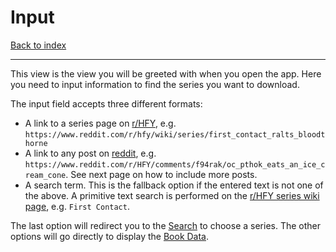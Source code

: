 # Input

[Back to index](index.md)

---

This view is the view you will be greeted with when you open the app. Here you need to input information to find the series you want to download.

The input field accepts three different formats:
- A link to a series page on [r/HFY](https://reddit.com/r/HFY), e.g. `https://www.reddit.com/r/hfy/wiki/series/first_contact_ralts_bloodthorne`
- A link to any post on [reddit](https://reddit.com), e.g. `https://www.reddit.com/r/HFY/comments/f94rak/oc_pthok_eats_an_ice_cream_cone`. See next page on how to include more posts.
- A search term. This is the fallback option if the entered text is not one of the above. A primitive text search is performed on the [r/HFY series wiki page](https://www.reddit.com/r/hfy/wiki/series/), e.g. `First Contact`.

The last option will redirect you to the [Search](01_search.md) to choose a series. The other options will go directly to display the [Book Data](10_bookdata.md).